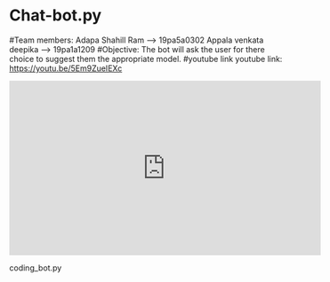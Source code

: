 # Chat-bot.py

#Team members:
Adapa Shahill Ram --> 19pa5a0302
Appala venkata deepika --> 19pa1a1209
#Objective:
The bot will ask the user for there choice to suggest them the appropriate model.
#youtube link
 youtube link:  https://youtu.be/5Em9ZueIEXc

<iframe width="560" height="315" src="https://www.youtube.com/embed/5Em9ZueIEXc?start=44" frameborder="0" allow="accelerometer; autoplay; clipboard-write; encrypted-media; gyroscope; picture-in-picture" allowfullscreen></iframe>

coding_bot.py
